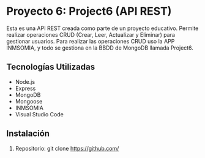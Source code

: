 # Proyecto 6: Project6 (API REST)

Esta es una API REST creada como parte de un proyecto educativo. 
Permite realizar operaciones CRUD (Crear, Leer, Actualizar y Eliminar) para gestionar usuarios.
Para realizar las operaciones CRUD uso la APP INMSOMIA, y todo se gestiona en la BBDD de MongoDB llamada Project6.

## Tecnologías Utilizadas

- Node.js
- Express
- MongoDB
- Mongoose
- INMSOMIA
- Visual Studio Code

## Instalación

1. Repositorio:
   git clone https://github.com/
